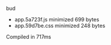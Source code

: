 bud

 - app.5a723f.js       minimized       699 bytes
 - app.59d7be.css       minimized       248 bytes

Compiled in 717ms
